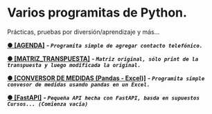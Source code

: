 # Varios programitas de Python.

Prácticas, pruebas por diversión/aprendizaje y más...

 [****● [AGENDA]****](https://github.com/AIA33/Python/blob/master/agenda.py) ***- ```Programita simple de agregar contacto telefónico.```***

[****● [MATRIZ_TRANSPUESTA]****](https://github.com/AIA33/Python/blob/master/matriz_transpuesta.py) ***- ```Matriz original, sólo print de la transpuesta y luego modificada la original.```***

[****● [CONVERSOR DE MEDIDAS (Pandas - Excel)]****](https://github.com/AIA33/Python/tree/master/Conversor%20de%20medidas) ***- ```Programita simple convesor de medidas usando pandas en un Excel.```***

[****● [FastAPI]****](https://github.com/AIA33/Python/blob/master/FastAPI/main.py) ***- ```Pequeña API hecha con FastAPI, basda en supuestos Cursos... (Comienza vacía)```***

